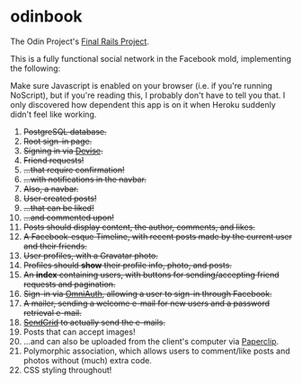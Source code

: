 # odinbook

The Odin Project's [Final Rails Project](http://www.theodinproject.com/ruby-on-rails/final-project).

This is a fully functional social network in the Facebook mold, implementing the following:

Make sure Javascript is enabled on your browser (i.e. if you're running NoScript), but if you're reading this, I probably don't have to tell you that.
I only discovered how dependent this app is on it when Heroku suddenly didn't feel like working.

1. ~~PostgreSQL database.~~
2. ~~Root sign-in page.~~
3. ~~Signing in via [Devise](https://github.com/plataformatec/devise).~~
4. ~~Friend requests!~~
5. ~~...that require confirmation!~~
6. ~~...with notifications in the navbar.~~
7. ~~Also, a navbar.~~
8. ~~User created posts!~~
9. ~~...that can be liked!~~
10. ~~...and commented upon!~~
11. ~~Posts should display content, the author, comments, and likes.~~
12. ~~A Facebook-esque Timeline, with recent posts made by the current user and their friends.~~
13. ~~User profiles, with a Gravatar photo.~~
14. ~~Profiles should **show** their profile info, photo, and posts.~~
15. ~~An **index** containing users, with buttons for sending/accepting friend requests and pagination.~~
16. ~~Sign-in via [OmniAuth](https://github.com/plataformatec/devise/wiki/OmniAuth:-Overview), allowing a user to sign-in through Facebook.~~
17. ~~A mailer, sending a welcome e-mail for new users and a password retrieval e-mail.~~
18. ~~[SendGrid](https://devcenter.heroku.com/articles/sendgrid) to actually send the e-mails.~~
19. Posts that can accept images!
20. ...and can also be uploaded from the client's computer via [Paperclip](https://github.com/thoughtbot/paperclip).
21. Polymorphic association, which allows users to comment/like posts and photos without (much) extra code.
22. CSS styling throughout!